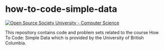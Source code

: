 # how-to-code-simple-data

[![Open Source Society University - Computer Science](https://img.shields.io/badge/OSSU-computer--science-blue.svg)](https://github.com/ossu/computer-science)

This repository contains code and problem sets related to the course How To Code: Simple Data which is provided by the University of British Columbia.
